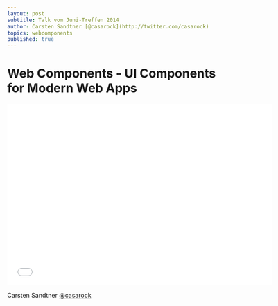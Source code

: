 ```yaml
---
layout: post
subtitle: Talk vom Juni-Treffen 2014
author: Carsten Sandtner [@casarock](http://twitter.com/casarock)
topics: webcomponents
published: true
---
```


# Web Components - UI Components for Modern Web Apps

<iframe src="//casarock.github.io/brick_ferm_06-2014/" width="612" height="420" scrolling="no" frameborder="0" webkitallowfullscreen mozallowfullscreen allowfullscreen></iframe> 

Carsten Sandtner
[@casarock](http://twitter.com/casarock)